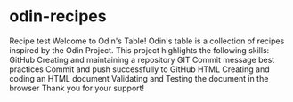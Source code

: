 # odin-recipes
Recipe test
Welcome to Odin's Table!
Odin's table is a collection of recipes inspired by the Odin Project.
This project highlights the following skills:
    GitHub
        Creating and maintaining a repository
    GIT
        Commit message best practices
        Commit and push successfully to GitHub
    HTML
        Creating and coding an HTML document
        Validating and Testing the document in the browser
Thank you for your support!
